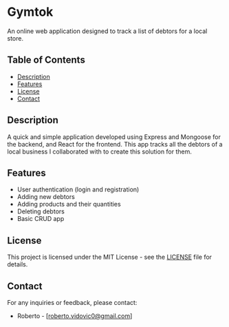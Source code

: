 # Gymtok

An online web application designed to track a list of debtors for a local store.

## Table of Contents

- [Description](#description)
- [Features](#features)
- [License](#license)
- [Contact](#contact)

## Description

A quick and simple application developed using Express and Mongoose for the backend, and React for the frontend. This app tracks all the debtors of a local business I collaborated with to create this solution for them.

## Features

- User authentication (login and registration)
- Adding new debtors
- Adding products and their quantities
- Deleting debtors
- Basic CRUD app

## License

This project is licensed under the MIT License - see the [LICENSE](LICENSE) file for details.

## Contact

For any inquiries or feedback, please contact:

- Roberto - [roberto.vidovic0@gmail.com]
